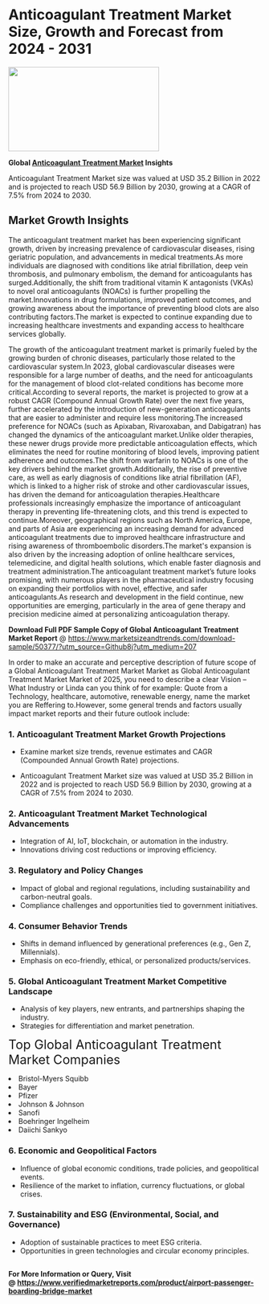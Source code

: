 <H1>Anticoagulant Treatment Market Size, Growth and Forecast from 2024 - 2031</H1><img class="aligncenter size-medium wp-image-584254" src="https://thirdeyenews.in/wp-content/uploads/2024/09/Global-Market-Research-300x168.jpeg" alt="" width="300" height="168" /><p><strong>Global&nbsp;<a href="https://www.marketsizeandtrends.com/download-sample/50377/?utm_source=Github8j?utm_medium=207">Anticoagulant Treatment Market</a> Insights</strong></p><p>Anticoagulant Treatment Market size was valued at USD 35.2 Billion in 2022 and is projected to reach USD 56.9 Billion by 2030, growing at a CAGR of 7.5% from 2024 to 2030.</p><p><h2>Market Growth Insights</h2> <p>The anticoagulant treatment market has been experiencing significant growth, driven by increasing prevalence of cardiovascular diseases, rising geriatric population, and advancements in medical treatments.As more individuals are diagnosed with conditions like atrial fibrillation, deep vein thrombosis, and pulmonary embolism, the demand for anticoagulants has surged.Additionally, the shift from traditional vitamin K antagonists (VKAs) to novel oral anticoagulants (NOACs) is further propelling the market.Innovations in drug formulations, improved patient outcomes, and growing awareness about the importance of preventing blood clots are also contributing factors.The market is expected to continue expanding due to increasing healthcare investments and expanding access to healthcare services globally.</p> <p>The growth of the anticoagulant treatment market is primarily fueled by the growing burden of chronic diseases, particularly those related to the cardiovascular system.In 2023, global cardiovascular diseases were responsible for a large number of deaths, and the need for anticoagulants for the management of blood clot-related conditions has become more critical.According to several reports, the market is projected to grow at a robust CAGR (Compound Annual Growth Rate) over the next five years, further accelerated by the introduction of new-generation anticoagulants that are easier to administer and require less monitoring.The increased preference for NOACs (such as Apixaban, Rivaroxaban, and Dabigatran) has changed the dynamics of the anticoagulant market.Unlike older therapies, these newer drugs provide more predictable anticoagulation effects, which eliminates the need for routine monitoring of blood levels, improving patient adherence and outcomes.The shift from warfarin to NOACs is one of the key drivers behind the market growth.Additionally, the rise of preventive care, as well as early diagnosis of conditions like atrial fibrillation (AF), which is linked to a higher risk of stroke and other cardiovascular issues, has driven the demand for anticoagulation therapies.Healthcare professionals increasingly emphasize the importance of anticoagulant therapy in preventing life-threatening clots, and this trend is expected to continue.Moreover, geographical regions such as North America, Europe, and parts of Asia are experiencing an increasing demand for advanced anticoagulant treatments due to improved healthcare infrastructure and rising awareness of thromboembolic disorders.The market's expansion is also driven by the increasing adoption of online healthcare services, telemedicine, and digital health solutions, which enable faster diagnosis and treatment administration.The anticoagulant treatment market’s future looks promising, with numerous players in the pharmaceutical industry focusing on expanding their portfolios with novel, effective, and safer anticoagulants.As research and development in the field continue, new opportunities are emerging, particularly in the area of gene therapy and precision medicine aimed at personalizing anticoagulation therapy.</p> <p><span class=""><strong>Download Full PDF Sample Copy of Global Anticoagulant Treatment Market Report</strong> @ <a href="https://www.marketsizeandtrends.com/download-sample/50377/?utm_source=Github8j?utm_medium=207" target="_blank">https://www.marketsizeandtrends.com/download-sample/50377/?utm_source=Github8j?utm_medium=207</a></span></p><p>In order to make an accurate and perceptive description of future scope of a Global&nbsp;Anticoagulant Treatment Market Market as Global&nbsp;Anticoagulant Treatment Market Market of 2025, you need to describe a clear Vision &ndash; What Industry or Linda can you think of for example: Quote from a Technology, healthcare, automotive, renewable energy, name the market you are Reffering to.However, some general trends and factors usually impact market reports and their future outlook include:</p><h3>1.&nbsp;<strong>Anticoagulant Treatment Market Growth Projections</strong></h3><ul><li>Examine market size trends, revenue estimates and CAGR (Compounded Annual Growth Rate) projections.</li><li><p>Anticoagulant Treatment Market size was valued at USD 35.2 Billion in 2022 and is projected to reach USD 56.9 Billion by 2030, growing at a CAGR of 7.5% from 2024 to 2030.</p></li></ul><h3>2.&nbsp;<strong>Anticoagulant Treatment Market Technological Advancements</strong></h3><ul><li>Integration of AI, IoT, blockchain, or automation in the industry.</li><li>Innovations driving cost reductions or improving efficiency.</li></ul><h3>3.&nbsp;<strong>Regulatory and Policy Changes</strong></h3><ul><li>Impact of global and regional regulations, including sustainability and carbon-neutral goals.</li><li>Compliance challenges and opportunities tied to government initiatives.</li></ul><h3>4.&nbsp;<strong>Consumer Behavior Trends</strong></h3><ul><li>Shifts in demand influenced by generational preferences (e.g., Gen Z, Millennials).</li><li>Emphasis on eco-friendly, ethical, or personalized products/services.</li></ul><h3>5.&nbsp;<strong>Global Anticoagulant Treatment Market Competitive Landscape</strong></h3><ul><li>Analysis of key players, new entrants, and partnerships shaping the industry.</li><li>Strategies for differentiation and market penetration.</li></ul><p data-pm-slice="1 1 []"><span style="color: inherit; font-family: inherit; font-size: 25px;">Top Global Anticoagulant Treatment Market Companies</span></p><div class="" data-test-id=""><p><li>Bristol-Myers Squibb</li><li> Bayer</li><li> Pfizer</li><li> Johnson & Johnson</li><li> Sanofi</li><li> Boehringer Ingelheim</li><li> Daiichi Sankyo</li></p></div><h3>6.&nbsp;<strong>Economic and Geopolitical Factors</strong></h3><ul><li>Influence of global economic conditions, trade policies, and geopolitical events.</li><li>Resilience of the market to inflation, currency fluctuations, or global crises.</li></ul><h3>7.&nbsp;<strong>Sustainability and ESG (Environmental, Social, and Governance)</strong></h3><ul><li>Adoption of sustainable practices to meet ESG criteria.</li><li>Opportunities in green technologies and circular economy principles.</li></ul><h2><strong style="font-size: 14px;">For More Information or Query, Visit @&nbsp;</strong><a style="background-color: #ffffff; font-size: 14px;" href="https://www.marketsizeandtrends.com/report/anticoagulant-treatment-market/" target="_blank">https://www.verifiedmarketreports.com/product/airport-passenger-boarding-bridge-market</a></h2>